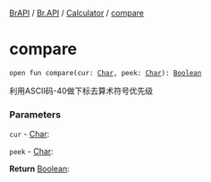 [BrAPI](../../index.md) / [Br.API](../index.md) / [Calculator](index.md) / [compare](./compare.md)

# compare

`open fun compare(cur: `[`Char`](https://kotlinlang.org/api/latest/jvm/stdlib/kotlin/-char/index.html)`, peek: `[`Char`](https://kotlinlang.org/api/latest/jvm/stdlib/kotlin/-char/index.html)`): `[`Boolean`](https://kotlinlang.org/api/latest/jvm/stdlib/kotlin/-boolean/index.html)

利用ASCII码-40做下标去算术符号优先级

### Parameters

`cur` - [Char](https://kotlinlang.org/api/latest/jvm/stdlib/kotlin/-char/index.html):

`peek` - [Char](https://kotlinlang.org/api/latest/jvm/stdlib/kotlin/-char/index.html):

**Return**
[Boolean](https://kotlinlang.org/api/latest/jvm/stdlib/kotlin/-boolean/index.html):

